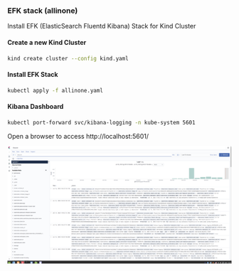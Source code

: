 ### EFK stack (allinone)

Install EFK (ElasticSearch Fluentd Kibana) Stack for Kind Cluster
#### Create a new Kind Cluster

```bash
kind create cluster --config kind.yaml
```

#### Install EFK Stack

```bash
kubectl apply -f allinone.yaml
```

#### Kibana Dashboard

```bash
kubectl port-forward svc/kibana-logging -n kube-system 5601
```

Open a browser to access http://localhost:5601/

<img src="kind-efk-kibana.png?raw=true" width="800">

